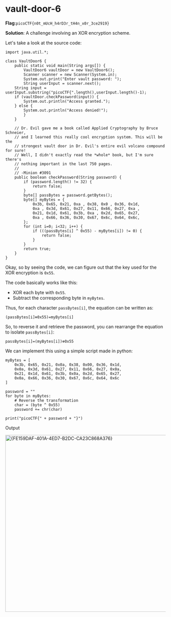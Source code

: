 # vault-door-6
__Flag__:`picoCTF{n0t_mUcH_h4rD3r_tH4n_x0r_3ce2919}`

__Solution__: A challenge involving an XOR encryption scheme.

Let's take a look at the source code:
```
import java.util.*;

class VaultDoor6 {
    public static void main(String args[]) {
        VaultDoor6 vaultDoor = new VaultDoor6();
        Scanner scanner = new Scanner(System.in);
        System.out.print("Enter vault password: ");
        String userInput = scanner.next();
	String input = userInput.substring("picoCTF{".length(),userInput.length()-1);
	if (vaultDoor.checkPassword(input)) {
	    System.out.println("Access granted.");
	} else {
	    System.out.println("Access denied!");
        }
    }

    // Dr. Evil gave me a book called Applied Cryptography by Bruce Schneier,
    // and I learned this really cool encryption system. This will be the
    // strongest vault door in Dr. Evil's entire evil volcano compound for sure!
    // Well, I didn't exactly read the *whole* book, but I'm sure there's
    // nothing important in the last 750 pages.
    //
    // -Minion #3091
    public boolean checkPassword(String password) {
        if (password.length() != 32) {
            return false;
        }
        byte[] passBytes = password.getBytes();
        byte[] myBytes = {
            0x3b, 0x65, 0x21, 0xa , 0x38, 0x0 , 0x36, 0x1d,
            0xa , 0x3d, 0x61, 0x27, 0x11, 0x66, 0x27, 0xa ,
            0x21, 0x1d, 0x61, 0x3b, 0xa , 0x2d, 0x65, 0x27,
            0xa , 0x66, 0x36, 0x30, 0x67, 0x6c, 0x64, 0x6c,
        };
        for (int i=0; i<32; i++) {
            if (((passBytes[i] ^ 0x55) - myBytes[i]) != 0) {
                return false;
            }
        }
        return true;
    }
}
```
Okay, so by seeing the code, we can figure out that the key used for the XOR encryption is `0x55`. 

The code basically works like this:
* XOR each byte with `0x55`.
* Subtract the corresponding byte in `myBytes`.

Thus, for each character `passBytes[i]`, the equation can be written as:
  
  `(passBytes[i]⊕0x55)=myBytes[i]`

So, to reverse it and retrieve the password, you can rearrange the equation to isolate `passBytes[i]`:
  
  `passBytes[i]=(myBytes[i])⊕0x55`

We can implement this using a simple script made in python:
```
myBytes = [
    0x3b, 0x65, 0x21, 0x0a, 0x38, 0x00, 0x36, 0x1d,
    0x0a, 0x3d, 0x61, 0x27, 0x11, 0x66, 0x27, 0x0a,
    0x21, 0x1d, 0x61, 0x3b, 0x0a, 0x2d, 0x65, 0x27,
    0x0a, 0x66, 0x36, 0x30, 0x67, 0x6c, 0x64, 0x6c
]

password = ""
for byte in myBytes:
    # Reverse the transformation
    char = (byte ^ 0x55)
    password += chr(char)

print("picoCTF{" + password + "}")
```

Output

<img width="554" alt="{FE159DAF-401A-4ED7-B2DC-CA23C868A376}" src="https://github.com/user-attachments/assets/b63ee1eb-0e1e-4786-b189-73ddcd6d2337">

